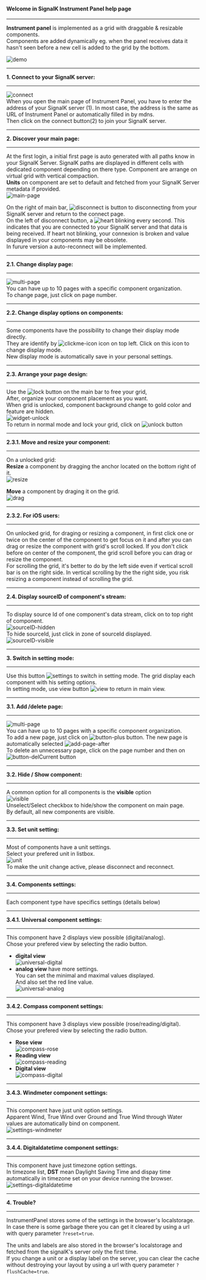 <style
  type="text/css">
  img[src*="#maxwidth"] {
    max-width: 100%;
  }
</style>
#### Welcome in SignalK Instrument Panel help page
___
**Instrument panel** is implemented as a grid with draggable &amp; resizable components.  
Components are added dynamically eg.
 when the panel receives data it hasn't seen before a new cell is added to the grid by the bottom.  

![demo](./dist/help/main-page.png#maxwidth)
___
**1. Connect to your SignalK server:**  
___
![connect](./dist/help/connect.png#maxwidth)  
When you open the main page of Instrument Panel,
 you have to enter the address of your SignalK server (1).
 In most case, the address is the same as URL of Instrument Panel or automatically filled in by mdns.  
Then click on the connect button(2) to join your SignalK server.  
___
**2. Discover your main page:**  
___
At the first login, a initial first page is auto generated with all paths know in your SignalK Server.
SignalK paths are displayed in different cells with dedicated component depending on there type.
Component are arrange on virtual grid with vertical compaction.  
**Units** on component are set to default and fetched from your SignalK Server metadata if provided.  
![main-page](./dist/help/main-page-default.png#maxwidth)  
  
On the right of main bar, ![disconnect](./dist/help/disconnect-icon.png) is button
 to disconnecting from your SignalK server and return to the connect page.  
On the left of disconnect button, a ![heart](./dist/help/heartbeat-icon.png) blinking every second.
 This indicates that you are connected to your SignalK server and that data is being received.
 If heart not blinking, your connexion is broken and value displayed in your components may be obsolete.  
In furure version a auto-reconnect will be implemented.  
___
**2.1. Change display page:**  
___
![multi-page](./dist/help/multi-page.png#maxwidth)  
You can have up to 10 pages with a specific component organization.  
To change page, just click on page number.  
___
**2.2. Change display options on components:**  
___
Some components have the possibility to change their display mode directly.  
They are identify by ![clickme-icon](./dist/help/clickme-icon.png) icon on top left.
 Click on this icon to change display mode.  
New display mode is automatically save in your personal settings.  
___
**2.3. Arrange your page design:**  
___
Use the ![lock](./dist/help/button-lock.png) button on the main bar to free your grid,  
After, organize your component placement as you want.  
When grid is unlocked, component background change to gold color and feature are hidden.  
![widget-unlock](./dist/help/widget-gold.png#maxwidth)  
To return in normal mode and lock your grid, click on ![unlock](./dist/help/button-unlock.png) button  
___
**2.3.1. Move and resize your component:**  
___
On a unlocked grid:  
**Resize** a component by dragging the anchor located on the bottom right of it.  
![resize](./dist/help/widget-resize.png#maxwidth)  
  
**Move** a component by draging it on the grid.  
![drag](./dist/help/widget-drag.png#maxwidth)  
___
**2.3.2. For iOS users:**  
___
On unlocked grid, for draging or resizing a component,
 in first click one or twice on the center of the component
 to get focus on it and after you can drag or resize the component with grid's scroll locked.
 If you don't click before on center of the component,
 the grid scroll before you can drag or resize the component.  
For scrolling the grid, it's better to do by the left side even
 if vertical scroll bar is on the right side.
 In vertical scrolling by the the right side,
 you risk resizing a component instead of scrolling the grid.  
___
**2.4. Display sourceID of component's stream:**  
___
To display source Id of one component's data stream,
 click on to top right of component.  
![sourceID-hidden](./dist/help/widget-sourceID-hidden.png#maxwidth)  
To hide sourceId, just click in zone of sourceId displayed.  
![sourceID-visible](./dist/help/widget-sourceID-visible.png#maxwidth)  
___
**3. Switch in setting mode:**  
___
Use this button ![settings](./dist/help/settings-icon.png) to switch in setting mode.
 The grid display each component with his setting options.  
In setting mode, use view button ![view](./dist/help/view-icon.png) to return in main view.  
___
**3.1. Add /delete page:**  
___
![multi-page](./dist/help/add-page-before.png#maxwidth)  
You can have up to 10 pages with a specific component organization.  
To add a new page, just click on ![button-plus](./dist/help/button-plus.png) button.
 The new page is automatically selected ![add-page-after](./dist/help/add-page-after.png#maxwidth)  
To delete an unnecessary page, click on the page number and
 then on ![button-delCurrent](./dist/help/button-delCurrent.png) button  
___
**3.2. Hide / Show component:**  
___
A common option for all components is the **visible** option  
![visible](./dist/help/widget-settings-visible.png#maxwidth)  
Unselect/Select checkbox to hide/show the component on main page.  
By default, all new components are visible.  
___
**3.3. Set unit setting:**  
___
Most of components have a unit settings.  
Select your prefered unit in listbox.  
![unit](./dist/help/widget-settingUnit.png#maxwidth)  
To make the unit change active, please disconnect and reconnect.  
___
**3.4. Components settings:**  
___
Each component type have specifics settings (details below)  
___
**3.4.1. Universal component settings:**  
___
This component have 2 displays view possible (digital/analog).  
Chose your prefered view by selecting the radio button.  
- **digital view**  
![universal-digital](./dist/help/widget-settings-digital.png#maxwidth)  
- **analog view** have more settings.  
You can set the minimal and maximal values displayed.  
And also set the red line value.  
![universal-analog](./dist/help/widget-settings-analog.png#maxwidth)  
___
**3.4.2. Compass component settings:**  
___
This component have 3 displays view possible (rose/reading/digital).  
Chose your prefered view by selecting the radio button.  
- **Rose view**  
![compass-rose](./dist/help/widget-settings-compass-rose.png#maxwidth)  
- **Reading view**  
![compass-reading](./dist/help/widget-settings-compass-reading.png#maxwidth)  
- **Digital view**  
![compass-digital](./dist/help/widget-settings-compass-digital.png#maxwidth)  
___
**3.4.3. Windmeter component settings:**  
___
This component have just unit option settings.  
Apparent Wind, True Wind over Ground and True Wind through Water values are automatically bind on component.  
![settings-windmeter](./dist/help/widget-settings-windmeter.png#maxwidth)  
___
**3.4.4. Digitaldatetime component settings:**  
___
This component have just timezone option settings.  
In timezone list, **DST** mean Daylight Saving Time and dispay time automatically in timezone
 set on your device running the browser.  
![settings-digitaldatetime](./dist/help/widget-settings-digitaldatetime.png#maxwidth)  
___
**4. Trouble?**  
___
InstrumentPanel stores some of the settings in the browser's localstorage.  
In case there is some garbage there you can get it cleared
 by using a url with query parameter `?reset=true`.  
  
The units and labels are also stored in the browser's localstorage and
 fetched from the signalK's server only the first time.  
If you change a unit or a display label on the server,
 you can clear the cache without destroying your layout
 by using a url with query parameter  `?flushCache=true`.  
